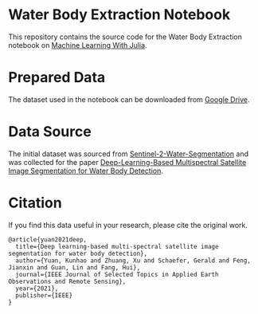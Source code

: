 # Water Body Extraction Notebook
This repository contains the source code for the Water Body Extraction notebook on [Machine Learning With Julia](https://juliamltutorials.github.io/).

# Prepared Data
The dataset used in the notebook can be downloaded from [Google Drive](https://drive.google.com/file/d/1X7A0R95vUI8YTn7ZcgiZGXkLKR-OEFGk/view?usp=sharing).

# Data Source
The initial dataset was sourced from [Sentinel-2-Water-Segmentation](https://github.com/SCoulY/Sentinel-2-Water-Segmentation) and was collected for the paper [Deep-Learning-Based Multispectral Satellite Image Segmentation for Water Body Detection](https://ieeexplore.ieee.org/document/9492784).

# Citation
If you find this data useful in your research, please cite the original work.
```
@article{yuan2021deep,
  title={Deep learning-based multi-spectral satellite image segmentation for water body detection},
  author={Yuan, Kunhao and Zhuang, Xu and Schaefer, Gerald and Feng, Jianxin and Guan, Lin and Fang, Hui},
  journal={IEEE Journal of Selected Topics in Applied Earth Observations and Remote Sensing},
  year={2021},
  publisher={IEEE}
}
```
